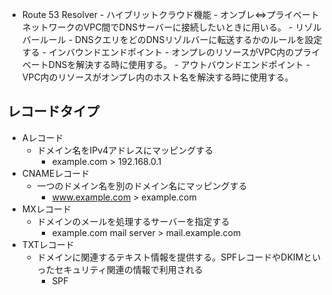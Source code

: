   - Route 53 Resolver
        - ハイブリットクラウド機能
            - オンブレ⇔プライベートネットワークのVPC間でDNSサーバーに接続したいときに用いる。
            - リゾルバールール
                - DNSクエリをどのDNSリゾルバーに転送するかのルールを設定する
            - インバウンドエンドポイント
                - オンプレのリソースがVPC内のプライベートDNSを解決する時に使用する。
            - アウトバウンドエンドポイント
                - VPC内のリソースがオンプレ内のホスト名を解決する時に使用する。

## レコードタイプ
- Aレコード
	- ドメイン名をIPv4アドレスにマッピングする
		- example.com > 192.168.0.1
- CNAMEレコード
	- 一つのドメイン名を別のドメイン名にマッピングする
		- www.example.com > example.com
- MXレコード
	- ドメインのメールを処理するサーバーを指定する
		- example.com mail server > mail.example.com
- TXTレコード
	- ドメインに関連するテキスト情報を提供する。SPFレコードやDKIMといったセキュリティ関連の情報で利用される
		- SPF